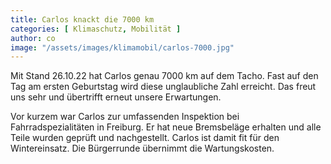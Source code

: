 ```yaml
---
title: Carlos knackt die 7000 km
categories: [ Klimaschutz, Mobilität ]
author: co
image: "/assets/images/klimamobil/carlos-7000.jpg"
---
```

Mit Stand 26.10.22 hat Carlos genau 7000 km auf dem Tacho. Fast auf den Tag am ersten Geburtstag wird diese unglaubliche Zahl erreicht. Das freut uns sehr und übertrifft erneut unsere Erwartungen. 

Vor kurzem war Carlos zur umfassenden Inspektion bei Fahrradspezialitäten in Freiburg. Er hat neue Bremsbeläge erhalten und alle Teile wurden geprüft und nachgestellt. Carlos ist damit fit für den Wintereinsatz. Die Bürgerrunde übernimmt die Wartungskosten. 

